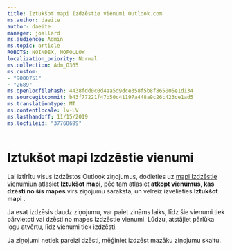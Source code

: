 ```yaml
---
title: Iztukšot mapi Izdzēstie vienumi Outlook.com
ms.author: daeite
author: daeite
manager: joallard
ms.audience: Admin
ms.topic: article
ROBOTS: NOINDEX, NOFOLLOW
localization_priority: Normal
ms.collection: Adm_O365
ms.custom:
- "9000751"
- "2689"
ms.openlocfilehash: 4438fdd0c0d4aa5d9dce358f5b8f865005e1d134
ms.sourcegitcommit: b43f77221f47b50c41197a448a9c26c423ce1ad5
ms.translationtype: MT
ms.contentlocale: lv-LV
ms.lasthandoff: 11/15/2019
ms.locfileid: "37768699"
---
```

# <a name="empty-the-deleted-items-folder"></a>Iztukšot mapi Izdzēstie vienumi

Lai iztīrītu visus izdzēstos Outlook ziņojumus, dodieties uz [mapi Izdzēstie vienumi](https://outlook.live.com/mail/deleteditems)un atlasiet **Iztukšot mapi**, pēc tam atlasiet **atkopt vienumus, kas dzēsti no šīs mapes** virs ziņojumu saraksta, un vēlreiz izvēlieties **Iztukšot mapi** .

Ja esat izdzēsis daudz ziņojumu, var paiet zināms laiks, līdz šie vienumi tiek pārvietoti vai dzēsti no mapes Izdzēstie vienumi. Lūdzu, atstājiet pārlūka logu atvērtu, līdz vienumi tiek izdzēsti.

Ja ziņojumi netiek pareizi dzēsti, mēģiniet izdzēst mazāku ziņojumu skaitu.
